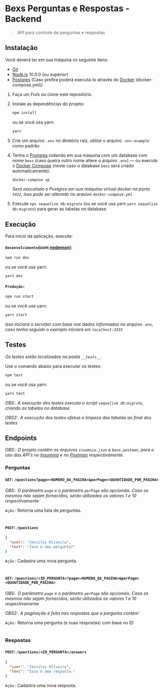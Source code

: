 # Bexs Perguntas e Respostas - Backend

> API para controle de perguntas e respostas

## Instalação

Você deverá ter em sua máquina os seguinte itens:

- [Git](http://git-scm.com/)
- [Node.js](http://nodejs.org/) 10.0.0 (ou superior)
- [Postgres](https://www.postgresql.org/download/) (Caso prefira poderá executá-lo através do [Docker](https://www.docker.com/) (docker-compose.yml))

1. Faça um Fork ou clone este repositório.

2. Instale as dependências do projeto:

   ```sh
   npm install
   ```

   ou se você usa yarn:

   ```sh
   yarn
   ```

3. Crie um arquivo `.env` no diretório raiz, utilize o arquivo `.env-example` como padrão.

4. Tenha o [Postgres](https://www.postgresql.org/) rodando em sua máquina com um database com nome `bexs` (caso queira outro nome altere o arquivo `.env`) — ou execute o [Docker Compose](https://docs.docker.com/compose/) (neste caso o database `bexs` será criado automaticamente):

   ```sh
   docker-compose up
   ```

   _Será executado o Postgres em sua máquina virtual docker na porta `5432`, isso pode ser alterado no arquivo `docker-compose.yml`._

5. Execute `npx sequelize db:migrate` (ou se você usa yarn `yarn sequelize db:migrate`) para gerar as tabelas no database.

## Execução

Para início da aplicação, execute:

#### `Desenvolvimento`(com [nodemon](https://nodemon.io/)):

```sh
npm run dev
```

ou se você usa yarn:

```sh
yarn dev
```

#### `Produção:`

```sh
npm run start
```

ou se você usa yarn:

```sh
yarn start
```

_Isso iniciará o servidor com base nos dados informados no arquivo `.env`, caso tenha seguido o exemplo iniciará em `localhost:3333`_

## Testes

_Os testes estão localizados na pasta `__tests__`._

Use o comando abaixo para executar os testes:

```sh
npm test
```

ou se você usa yarn:

```sh
yarn test
```

_OBS:. A execução dos testes executa o script `sequelize db:migrate`, criando as tabelas no database_

_OBS2:. A execução dos testes efetua a limpeza das tabelas ao final dos testes_

## Endpoints

_OBS:. O projeto contêm os arquivos `insomnia.json` e `bens.postman`, para o uso das API's no [Insomnia](https://insomnia.rest/download/) e no [Postman](https://www.postman.com/downloads/) respectivamente._

### Perguntas

#### `GET`: `/questions?page=<NUMERO_DA_PAGINA>&perPage=<QUANTIDADE_POR_PAGINA>`

_OBS:. O parâmetro `page` e o parâmetro `perPage` são opcionais. Caso os mesmos não sejam fornecidos, serão utilizados os valores 1 e 10 respectivamente`_

`Ação:` Retorna uma lista de perguntas.

#

#### `POST`: `/questions`

```json
{
  "user": "Jessiley Oliveira",
  "text": "Isso é uma pergunta?"
}
```

`Ação:` Cadastra uma nova pergunta.

#

#### `GET`: `/questions/<ID_PERGUNTA>?page=<NUMERO_DA_PAGINA>&perPage=<QUANTIDADE_POR_PAGINA>`

_OBS:. O parâmetro `page` e o parâmetro `perPage` são opcionais. Caso os mesmos não sejam fornecidos, serão utilizados os valores 1 e 10 respectivamente`_

_OBS2:. A paginação é feita nas respostas que a pergunta contém`_

`Ação:` Retorna uma pergunta (e suas respostas) com base no ID

#

### Respostas

#### `POST`: `/questions/<ID_PERGUNTA>/answers`

```json
{
  "user": "Jessiley Oliveira",
  "text": "Isso é uma resposta."
}
```

`Ação:` Cadastra uma nova resposta.

#
